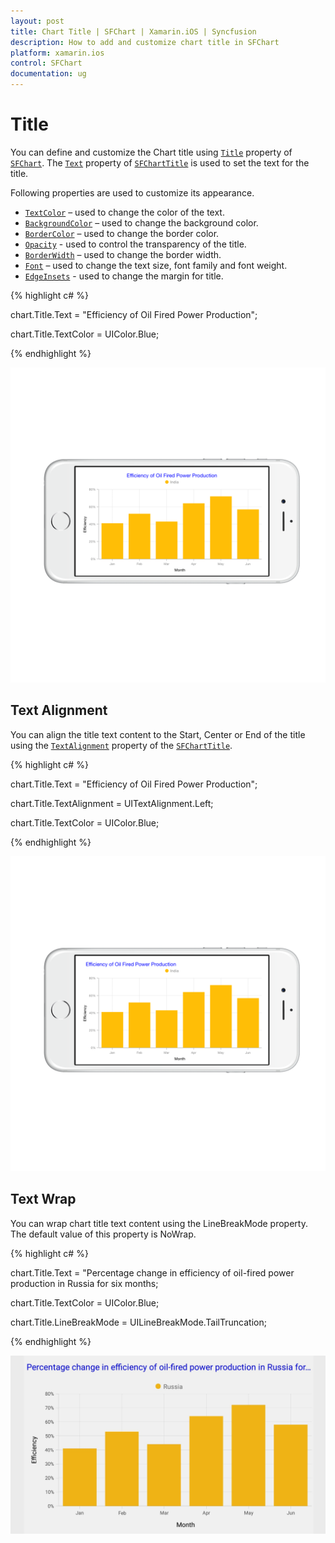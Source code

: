 ```yaml
---
layout: post
title: Chart Title | SFChart | Xamarin.iOS | Syncfusion
description: How to add and customize chart title in SFChart
platform: xamarin.ios
control: SFChart
documentation: ug
---
```


# Title

You can define and customize the Chart title using [`Title`](https://help.syncfusion.com/cr/xamarin-ios/Syncfusion.SfChart.iOS.ChartBase.html#Syncfusion_SfChart_iOS_ChartBase_Title) property of [`SFChart`](https://help.syncfusion.com/cr/xamarin-ios/Syncfusion.SfChart.iOS.SFChart.html). The [`Text`](https://help.syncfusion.com/cr/xamarin-ios/Syncfusion.SfChart.iOS.SFChartTitle.html#Syncfusion_SfChart_iOS_SFChartTitle_Text) property of [`SFChartTitle`](https://help.syncfusion.com/cr/xamarin-ios/Syncfusion.SfChart.iOS.SFChartTitle.html) is used to set the text for the title. 

Following properties are used to customize its appearance.

* [`TextColor`](https://help.syncfusion.com/cr/xamarin-ios/Syncfusion.SfChart.iOS.SFChartTitle.html#Syncfusion_SfChart_iOS_SFChartTitle_TextColor) – used to change the color of the text.
* [`BackgroundColor`](https://help.syncfusion.com/cr/xamarin-ios/Syncfusion.SfChart.iOS.SFChartTitle.html#Syncfusion_SfChart_iOS_SFChartTitle_BackgroundColor) – used to change the background color.
* [`BorderColor`](https://help.syncfusion.com/cr/xamarin-ios/Syncfusion.SfChart.iOS.SFChartTitle.html#Syncfusion_SfChart_iOS_SFChartTitle_BorderColor) – used to change the border color.
* [`Opacity`](https://help.syncfusion.com/cr/xamarin-ios/Syncfusion.SfChart.iOS.SFChartTitle.html#Syncfusion_SfChart_iOS_SFChartTitle_Opacity) - used to control the transparency of the title.
* [`BorderWidth`](https://help.syncfusion.com/cr/xamarin-ios/Syncfusion.SfChart.iOS.SFChartTitle.html#Syncfusion_SfChart_iOS_SFChartTitle_BorderWidth) – used to change the border width.
* [`Font`](https://help.syncfusion.com/cr/xamarin-ios/Syncfusion.SfChart.iOS.SFChartTitle.html#Syncfusion_SfChart_iOS_SFChartTitle_Font) – used to change the text size, font family and font weight.
* [`EdgeInsets`](https://help.syncfusion.com/cr/xamarin-ios/Syncfusion.SfChart.iOS.SFChartTitle.html#Syncfusion_SfChart_iOS_SFChartTitle_EdgeInsets) - used to change the margin for title.

{% highlight c# %}

chart.Title.Text        = "Efficiency of Oil Fired Power Production";

chart.Title.TextColor   = UIColor.Blue; 

{% endhighlight %}


![Title for Xamarin.iOS Chart](charttitle_images/charttitle_img1.png)


## Text Alignment

You can align the title text content to the Start, Center or End of the title using the [`TextAlignment`](https://help.syncfusion.com/cr/xamarin-ios/Syncfusion.SfChart.iOS.SFChartTitle.html#Syncfusion_SfChart_iOS_SFChartTitle_TextAlignment) property of the [`SFChartTitle`](https://help.syncfusion.com/cr/xamarin-ios/Syncfusion.SfChart.iOS.SFChartTitle.html).

{% highlight c# %}

chart.Title.Text            = "Efficiency of Oil Fired Power Production";

chart.Title.TextAlignment   = UITextAlignment.Left; 

chart.Title.TextColor       = UIColor.Blue; 

{% endhighlight %}


![Text alignment support for title in Xamarin.iOS Chart](charttitle_images/charttitle_img2.png)

## Text Wrap

You can wrap chart title text content using the LineBreakMode property. The default value of this property is NoWrap.

{% highlight c# %}

chart.Title.Text            = "Percentage change in efficiency of oil-fired power production in Russia for six months;

chart.Title.TextColor       = UIColor.Blue; 

chart.Title.LineBreakMode   = UILineBreakMode.TailTruncation;

{% endhighlight %}

![Text alignment support for title in Xamarin.iOS Chart](charttitle_images/charttitle_img3.png)